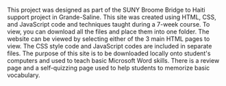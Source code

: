This project was designed as part of the SUNY Broome Bridge to Haiti support project in Grande-Saline. This site was created using HTML, CSS, and JavaScript code and techniques taught during a 7-week course. To view, you can download all the files and place them into one folder. The website can be viewed by selecting either of the 3 main HTML pages to view. The CSS style code and JavaScript codes are included in separate files.
The purpose of this site is to be downloaded locally onto student's computers and used to teach basic Microsoft Word skills. There is a review page and a self-quizzing page used to help students to memorize basic vocabulary.
